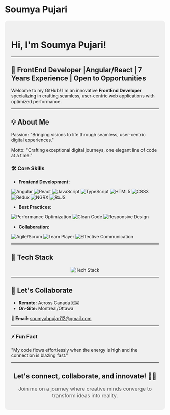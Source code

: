 # Soumya Pujari

<div style="background-color:#f0f0f0; padding:20px; border-radius:10px;">

# Hi, I'm Soumya Pujari!

---

## 🚀 FrontEnd Developer |Angular/React | 7 Years Experience | Open to Opportunities

Welcome to my GitHub! I'm an innovative **FrontEnd Developer** specializing in crafting seamless, user-centric web applications with optimized performance.

---

## 💡 About Me
Passion:
"Bringing visions to life through seamless, user-centric digital experiences."

Motto:
"Crafting exceptional digital journeys, one elegant line of code at a time."


### 🛠️ Core Skills
- **Frontend Development:** 
 <img src="https://img.shields.io/badge/angular-FF0000?style=for-the-badge&logo=angular&logoColor=white" alt="Angular"/>
<img src="https://img.shields.io/badge/react-5bbfda?style=for-the-badge&logo=react&logoColor=white" alt="React"/>
<img src="https://img.shields.io/badge/javascript-F7DF1E?style=for-the-badge&logo=javascript&logoColor=black" alt="JavaScript"/>
<img src="https://img.shields.io/badge/typescript-3178C6?style=for-the-badge&logo=typescript&logoColor=white" alt="TypeScript"/>
<img src="https://img.shields.io/badge/html5-E34F26?style=for-the-badge&logo=html5&logoColor=white" alt="HTML5"/>
<img src="https://img.shields.io/badge/css3-1572B6?style=for-the-badge&logo=css3&logoColor=white" alt="CSS3"/>
<img src="https://img.shields.io/badge/redux-764ABC?style=for-the-badge&logo=redux&logoColor=white" alt="Redux"/>
<img src="https://img.shields.io/badge/ngrx-18A303?style=for-the-badge&logo=ngrx&logoColor=white" alt="NGRX"/>
<img src="https://img.shields.io/badge/rxjs-00A9E0?style=for-the-badge&logo=rxjs&logoColor=white" alt="RxJS"/>

- **Best Practices:**
  
<img src="https://img.shields.io/badge/performance_optimization-FF5722?style=for-the-badge&logo=googlechrome&logoColor=white" alt="Performance Optimization"/>
<img src="https://img.shields.io/badge/clean_code-4CAF50?style=for-the-badge&logo=git&logoColor=white" alt="Clean Code"/>
<img src="https://img.shields.io/badge/responsive_design-2196F3?style=for-the-badge&logo=windows&logoColor=white" alt="Responsive Design"/>
  
- **Collaboration:** 
 <img src="https://img.shields.io/badge/agile_scrum-00B0F0?style=for-the-badge&logo=jira&logoColor=white" alt="Agile/Scrum"/>
<img src="https://img.shields.io/badge/team_player-4CAF50?style=for-the-badge&logo=people&logoColor=white" alt="Team Player"/>
<img src="https://img.shields.io/badge/effective_communication-FF9800?style=for-the-badge&logo=slack&logoColor=white" alt="Effective Communication"/>


---

## 🔧 Tech Stack
<p align="center">
  <img src="https://skillicons.dev/icons?i=angular,react,js,ts,html,css,redux,git,aws,azure,python,sql" alt="Tech Stack"/>
</p>

---

## 🌟 Let's Collaborate

- **Remote:** Across Canada 🇨🇦
- **On-Site:** Montreal/Ottawa

📩 **Email:** [soumyabpujari12@gmail.com](mailto:soumyabpujari12@gmail.com)

---

### ⚡ Fun Fact
"My code flows effortlessly when the energy is high and the connection is blazing fast."

---

<h2 align="center">Let's connect, collaborate, and innovate! 🚀✨</h2>
<p align="center" style="font-size:16px; color:#555;">
  Join me on a journey where creative minds converge to transform ideas into reality.
</p>

</div>
